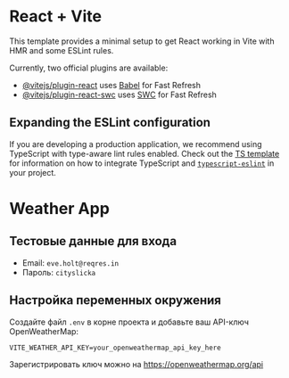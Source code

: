 # React + Vite

This template provides a minimal setup to get React working in Vite with HMR and some ESLint rules.

Currently, two official plugins are available:

- [@vitejs/plugin-react](https://github.com/vitejs/vite-plugin-react/blob/main/packages/plugin-react) uses [Babel](https://babeljs.io/) for Fast Refresh
- [@vitejs/plugin-react-swc](https://github.com/vitejs/vite-plugin-react/blob/main/packages/plugin-react-swc) uses [SWC](https://swc.rs/) for Fast Refresh

## Expanding the ESLint configuration

If you are developing a production application, we recommend using TypeScript with type-aware lint rules enabled. Check out the [TS template](https://github.com/vitejs/vite/tree/main/packages/create-vite/template-react-ts) for information on how to integrate TypeScript and [`typescript-eslint`](https://typescript-eslint.io) in your project.

# Weather App

## Тестовые данные для входа

- Email: `eve.holt@reqres.in`
- Пароль: `cityslicka`

## Настройка переменных окружения

Создайте файл `.env` в корне проекта и добавьте ваш API-ключ OpenWeatherMap:

```
VITE_WEATHER_API_KEY=your_openweathermap_api_key_here
```

Зарегистрировать ключ можно на https://openweathermap.org/api
